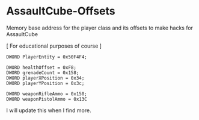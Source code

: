 # AssaultCube-Offsets
Memory base address for the player class and its offsets to make hacks for AssaultCube

[ For educational purposes of course ]

```
DWORD PlayerEntity = 0x50F4F4;

DWORD healthOffset = 0xF8;
DWORD grenadeCount = 0x158;
DWORD playerXPosition = 0x34;
DWORD playerYPosition = 0x3c;

DWORD weaponRifleAmmo = 0x150;
DWORD weaponPistolAmmo = 0x13C
```

I will update this when I find more.

